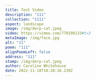 ```yaml
---
title: Test Video
description: "111"
collection: "1111"
aspect: landscape
image: /img/derp-cat.jpeg
video: https://vimeo.com/770190133#t=3
metaImage: /img/face.jpg
alt: "11"
poem: "111"
alignPoemLeft: false
address: "111"
stamp: /img/derp-cat.jpeg
author: Caroline Whitehouse
date: 2022-11-18T18:28:16.230Z
---
```

